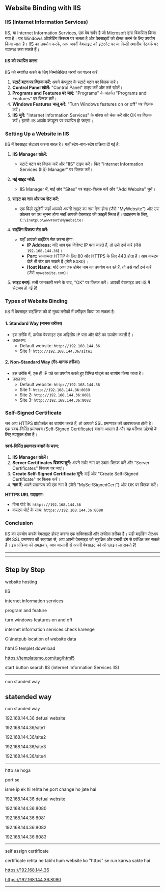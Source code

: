 
## Website Binding with IIS

### IIS (Internet Information Services)
IIS, या Internet Information Services, एक वेब सर्वर है जो Microsoft द्वारा विकसित किया गया है। यह Windows ऑपरेटिंग सिस्टम पर चलता है और वेबसाइटों को होस्ट करने के लिए उपयोग किया जाता है। IIS का उपयोग करके, आप अपनी वेबसाइट को इंटरनेट पर या किसी स्थानीय नेटवर्क पर उपलब्ध करा सकते हैं।

#### **IIS को स्थापित करना**
IIS को स्थापित करने के लिए निम्नलिखित चरणों का पालन करें:

1. **स्टार्ट बटन पर क्लिक करें:** अपने कंप्यूटर के स्टार्ट बटन पर क्लिक करें।
2. **Control Panel खोलें:** "Control Panel" टाइप करें और उसे खोलें।
3. **Programs and Features पर जाएं:** "Programs" के अंतर्गत "Programs and Features" पर क्लिक करें।
4. **Windows Features चालू करें:** "Turn Windows features on or off" पर क्लिक करें।
5. **IIS चुनें:** "Internet Information Services" के बॉक्स को चेक करें और OK पर क्लिक करें। इससे IIS आपके कंप्यूटर पर स्थापित हो जाएगा।

### Setting Up a Website in IIS
IIS में वेबसाइट सेटअप करना सरल है। यहाँ स्टेप-बाय-स्टेप प्रक्रिया दी गई है:

1. **IIS Manager खोलें:**
   - स्टार्ट बटन पर क्लिक करें और "IIS" टाइप करें। फिर "Internet Information Services (IIS) Manager" पर क्लिक करें।

2. **नई साइट जोड़ें:**
   - IIS Manager में, बाईं ओर "Sites" पर राइट-क्लिक करें और "Add Website" चुनें।

3. **साइट का नाम और पथ सेट करें:**
   - एक विंडो खुलेगी जहाँ आपको अपनी साइट का नाम देना होगा (जैसे "MyWebsite") और उस फ़ोल्डर का पथ चुनना होगा जहाँ आपकी वेबसाइट की फाइलें स्थित हैं। उदाहरण के लिए, `C:\inetpub\wwwroot\MyWebsite`।

4. **बाइंडिंग विकल्प सेट करें:**
   - यहाँ आपको बाइंडिंग सेट करना होगा:
     - **IP Address:** यदि आप एक विशिष्ट IP पता चाहते हैं, तो उसे दर्ज करें (जैसे `192.168.144.36`)।
     - **Port:** सामान्यतः HTTP के लिए 80 और HTTPS के लिए 443 होता है। आप कस्टम पोर्ट भी सेट कर सकते हैं (जैसे 8080)।
     - **Host Name:** यदि आप एक डोमेन नाम का उपयोग कर रहे हैं, तो उसे यहाँ दर्ज करें (जैसे `mywebsite.com`)।

5. **साइट बनाएं:** सभी जानकारी भरने के बाद, "OK" पर क्लिक करें। आपकी वेबसाइट अब IIS में सेटअप हो गई है!

### Types of Website Binding
IIS में वेबसाइट बाइंडिंग्स को दो मुख्य तरीकों में वर्गीकृत किया जा सकता है:

#### 1. **Standard Way (मानक तरीका)**
- इस तरीके में, प्रत्येक वेबसाइट एक अद्वितीय IP पता और पोर्ट का उपयोग करती है। 
- उदाहरण:
  - Default website: `http://192.168.144.36`
  - Site 1: `http://192.168.144.36/site1`
  
#### 2. **Non-Standard Way (गैर-मानक तरीका)**
- इस तरीके में, एक ही IP पते का उपयोग करते हुए विभिन्न पोर्ट्स का उपयोग किया जाता है। 
- उदाहरण:
  - Default website: `http://192.168.144.36`
  - Site 1: `http://192.168.144.36:8080`
  - Site 2: `http://192.168.144.36:8081`
  - Site 3: `http://192.168.144.36:8082`
  
### Self-Signed Certificate
जब आप HTTPS प्रोटोकॉल का उपयोग करते हैं, तो आपको SSL प्रमाणपत्र की आवश्यकता होती है। एक स्वयं-निर्मित प्रमाणपत्र (Self-Signed Certificate) बनाना आसान है और यह परीक्षण उद्देश्यों के लिए उपयुक्त होता है।

#### स्वयं-निर्मित प्रमाणपत्र बनाने के चरण:
1. **IIS Manager खोलें।**
2. **Server Certificates विकल्प चुनें:** अपने सर्वर नाम पर डबल-क्लिक करें और "Server Certificates" विकल्प पर जाएं।
3. **Create Self-Signed Certificate चुनें:** दाईं ओर "Create Self-Signed Certificate" पर क्लिक करें।
4. **नाम दें:** अपने प्रमाणपत्र को एक नाम दें (जैसे "MySelfSignedCert") और OK पर क्लिक करें।

**HTTPS URL उदाहरण:**
- बिना पोर्ट के: `https://192.168.144.36`
- कस्टम पोर्ट के साथ: `https://192.168.144.36:8080`

### Conclusion
IIS का उपयोग करके वेबसाइट होस्ट करना एक शक्तिशाली और लचीला तरीका है। सही बाइंडिंग सेटअप और SSL प्रमाणपत्र की सहायता से, आप अपनी वेबसाइट को सुरक्षित और प्रभावी ढंग से प्रबंधित कर सकते हैं। इस प्रक्रिया को समझकर, आप आसानी से अपनी वेबसाइट को ऑनलाइन ला सकते हैं!

----

-----
## Step by Step 
website hosting

IIS

internet information services 

program and feature 

turn windows features on and off

internet information services check karenge

C:\inetpub location of website data

html 5 templet download

https://templatemo.com/tag/html5

start button search IIS (internet Information Services IIS)

---
non standed way 

statended way
---
non standed way

192.168.144.36 defual website

192.168.144.36/site1

192.168.144.36/site2

192.168.144.36/site3

192.168.144.36/site4 


-------
http se hoga 

port se 

isme ip ek hi rehta he port change ho jate hai

192.168.144.36 defual website

192.168.144.36:8080

192.168.144.36:8081

192.168.144.36:8082

192.168.144.36:8083


----
self assign certificate

certificate rehta he tabhi hum website ko "https" se run karwa sakte hai

https://192.168.144.36

https://192.168.144.36:8080

-----
